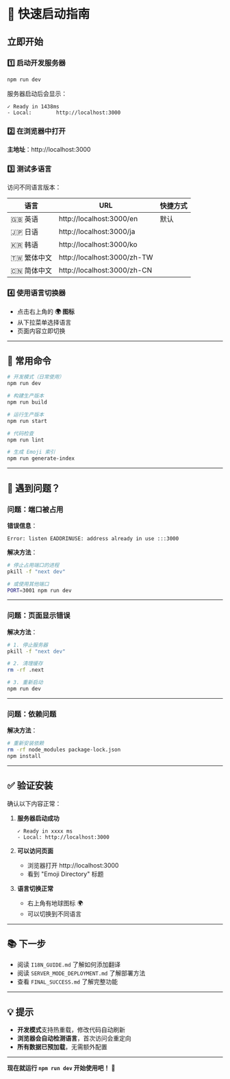 # 🚀 快速启动指南

## 立即开始

### 1️⃣ 启动开发服务器

```bash
npm run dev
```

服务器启动后会显示：
```
✓ Ready in 1438ms
- Local:        http://localhost:3000
```

### 2️⃣ 在浏览器中打开

**主地址**：http://localhost:3000

### 3️⃣ 测试多语言

访问不同语言版本：

| 语言       | URL                         | 快捷方式 |
| ---------- | --------------------------- | -------- |
| 🇬🇧 英语     | http://localhost:3000/en    | 默认     |
| 🇯🇵 日语     | http://localhost:3000/ja    |          |
| 🇰🇷 韩语     | http://localhost:3000/ko    |          |
| 🇹🇼 繁体中文 | http://localhost:3000/zh-TW |          |
| 🇨🇳 简体中文 | http://localhost:3000/zh-CN |          |

### 4️⃣ 使用语言切换器

- 点击右上角的 **🌍 图标**
- 从下拉菜单选择语言
- 页面内容立即切换

---

## 🔧 常用命令

```bash
# 开发模式（日常使用）
npm run dev

# 构建生产版本
npm run build

# 运行生产版本
npm run start

# 代码检查
npm run lint

# 生成 Emoji 索引
npm run generate-index
```

---

## 🐛 遇到问题？

### 问题：端口被占用

**错误信息**：
```
Error: listen EADDRINUSE: address already in use :::3000
```

**解决方法**：
```bash
# 停止占用端口的进程
pkill -f "next dev"

# 或使用其他端口
PORT=3001 npm run dev
```

---

### 问题：页面显示错误

**解决方法**：
```bash
# 1. 停止服务器
pkill -f "next dev"

# 2. 清理缓存
rm -rf .next

# 3. 重新启动
npm run dev
```

---

### 问题：依赖问题

**解决方法**：
```bash
# 重新安装依赖
rm -rf node_modules package-lock.json
npm install
```

---

## ✅ 验证安装

确认以下内容正常：

1. **服务器启动成功**
   ```
   ✓ Ready in xxxx ms
   - Local: http://localhost:3000
   ```

2. **可以访问页面**
   - 浏览器打开 http://localhost:3000
   - 看到 "Emoji Directory" 标题

3. **语言切换正常**
   - 右上角有地球图标 🌍
   - 可以切换到不同语言

---

## 📚 下一步

- 阅读 `I18N_GUIDE.md` 了解如何添加翻译
- 阅读 `SERVER_MODE_DEPLOYMENT.md` 了解部署方法
- 查看 `FINAL_SUCCESS.md` 了解完整功能

---

## 💡 提示

- **开发模式**支持热重载，修改代码自动刷新
- **浏览器会自动检测语言**，首次访问会重定向
- **所有数据已预加载**，无需额外配置

---

**现在就运行 `npm run dev` 开始使用吧！** 🎉

